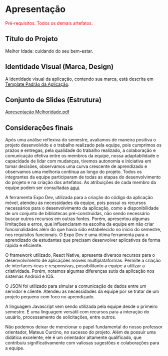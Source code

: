 # Apresentação

<span style="color:red">Pré-requisitos: Todos os demais artefatos.</span>

## Título do Projeto

Melhor Idade: cuidando do seu bem-estar.

## Identidade Visual (Marca, Design)

A identidade visual da aplicação, contendo sua marca, está descrita em <a href="https://github.com/ICEI-PUC-Minas-PMV-ADS/pmv-ads-2023-1-e3-proj-mov-t4-melhor-idade/blob/main/docs/06-Template%20Padr%C3%A3o%20da%20Aplica%C3%A7%C3%A3o.md">Template Padrão da Aplicação</a>.

## Conjunto de Slides (Estrutura)

[Apresentação Melhoridade.pdf](https://github.com/ICEI-PUC-Minas-PMV-ADS/pmv-ads-2023-1-e3-proj-mov-t4-melhor-idade/files/11681098/Apresentacao.Melhoridade.pdf)

## Considerações finais

Após uma análise reflexiva do semestre, avaliamos de maneira positiva o projeto desenvolvido e o trabalho realizado pela equipe, pois cumprimos os prazos e entregas, pela qualidade do trabalho realizado, a colaboração e comunicação efetiva entre os membros da equipe, nossa adaptabilidade e capacidade de lidar com mudanças, tivemos autonomia e iniciativa em tomar decisões, observamos uma curva crescente de aprendizado e observamos uma melhoria contínua ao longo do projeto. Todos os integrantes da equipe participaram de todas as etapas do desenvolvimento do projeto e na criação dos artefatos. As atribuições de cada membro da equipe podem ser consultadas <a href="https://github.com/orgs/ICEI-PUC-Minas-PMV-ADS/projects/225/views/1">aqui</a>.

A ferramenta Expo Dev, utilizada para a criação do código da aplicação móvel, atendeu às necessidades da equipe, pois possui os recursos necessários para o desenvolvimento da aplicação, como a disponibilidade de um conjunto de bibliotecas pré-construídas, não sendo necessário buscar outros recursos em outras fontes. Porém, apresentou algumas limitações e erros, que influenciaram na escolha da equipe em não criar funcionalidades além do que havia sido estabelecido no início do semestre, nos requisitos funcionais. O Expo Dev é uma ótima ferramenta para o aprendizado de estudantes que precisam desenvolver aplicativos de forma rápida e eficiente.

O framework utilizado, React Native, apresenta diversos recursos para o desenvolvimento de aplicações móveis multiplataformas. Permite a criação de interfaces ricas e responsivas, possibilitanto a equipe a utilizar a criatividade. Porém, notamos algumas diferenças sutis da aplicação nos sistemas Android e IOS.

O JSON foi utilizado para simular a comunicação de dados entre um servidor e cliente. Atendeu as necessidades da equipe por se tratar de um projeto pequeno com foco no aprendizado. 

A linguagem Javascript vem sendo utilizada pela equipe desde o primeiro semestre. É uma linguagem versátil com recursos para a interação do usuário, processamento de solicitações, entre outros.

Não podemos deixar de mencionar o papel fundamental do nosso professor orientador, Mateus Curcino, no sucesso do projeto. Além de possuir uma didática excelente, ele é um orientador altamente qualificado, que contribuiu significativamente com valiosas sugestões e colaborações para a equipe.
